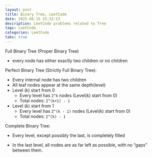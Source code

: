 ```yaml
---
layout: post
title: Binary Tree, LeetCode
date: 2025-06-15 15:32:13
description: LeetCode problems related to Tree
tags: LeetCode
categories: LeetCode
tabs: true
---
```

Full Binary Tree (Proper Binary Tree)

- every node has either exactly two children or no children

Perfect Binary Tree (Strictly Full Binary Tree):

- Every internal node has two children
- All leaf nodes appear at the same depth(level)
- Level (k) start from 0
    - Every level has `2^k` nodes (Level(k) start from 0)
    - Total nodes: `2^(k+1) - 1`
- Level (k) start from 1
    - Every level has `2^(k - 1)` nodes (Level(k) start from 0)
    - Total nodes: `2^(k) - 1`

Complete Binary Tree:

- Every level, except possibly the last, is completely filled

- In the last level, all nodes are as far left as possible, with no “gaps” between them.
